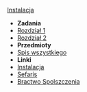 [Instalacja](installation.md)
- **Zadania**
- [Rozdział 1](chapters/1.md)
- [Rozdział 2](chapters/2.md)
- **Przedmioty**
- [Spis wszystkiego](items.md)
- **Linki**
- [Instalacja](https://sefaris.eu/loa/installation)
- [Sefaris](https://sefaris.eu)
- [Bractwo Spolszczenia](https://www.bractwospolszczenia.pl/)